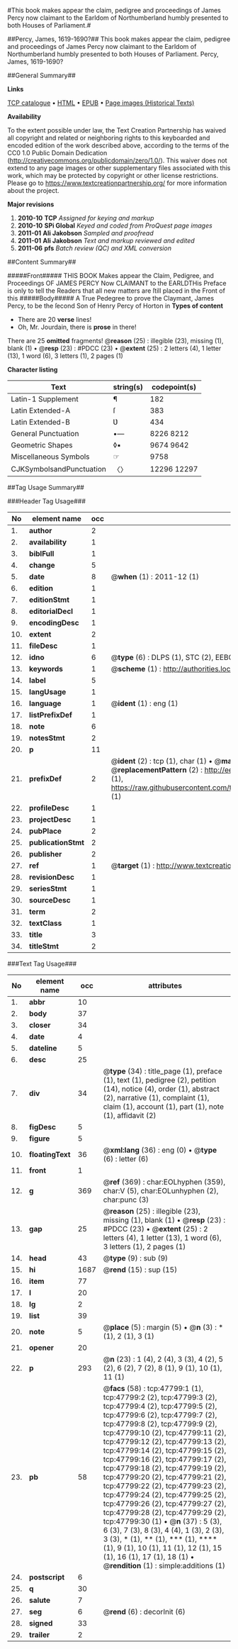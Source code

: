 #This book makes appear the claim, pedigree and proceedings of James Percy now claimant to the Earldom of Northumberland humbly presented to both Houses of Parliament.#

##Percy, James, 1619-1690?##
This book makes appear the claim, pedigree and proceedings of James Percy now claimant to the Earldom of Northumberland humbly presented to both Houses of Parliament.
Percy, James, 1619-1690?

##General Summary##

**Links**

[TCP catalogue](http://www.ota.ox.ac.uk/tcp/)  • 
[HTML](http://tei.it.ox.ac.uk/tcp/Texts-HTML/free/A54/A54308.html)  • 
[EPUB](http://tei.it.ox.ac.uk/tcp/Texts-EPUB/free/A54/A54308.epub) • 
[Page images (Historical Texts)](https://historicaltexts.jisc.ac.uk/eebo-11467358e)

**Availability**

To the extent possible under law, the Text Creation Partnership has waived all copyright and related or neighboring rights to this keyboarded and encoded edition of the work described above, according to the terms of the CC0 1.0 Public Domain Dedication (http://creativecommons.org/publicdomain/zero/1.0/). This waiver does not extend to any page images or other supplementary files associated with this work, which may be protected by copyright or other license restrictions. Please go to https://www.textcreationpartnership.org/ for more information about the project.

**Major revisions**

1. __2010-10__ __TCP__ *Assigned for keying and markup*
1. __2010-10__ __SPi Global__ *Keyed and coded from ProQuest page images*
1. __2011-01__ __Ali Jakobson__ *Sampled and proofread*
1. __2011-01__ __Ali Jakobson__ *Text and markup reviewed and edited*
1. __2011-06__ __pfs__ *Batch review (QC) and XML conversion*

##Content Summary##

#####Front#####
THIS BOOK Makes appear the Claim, Pedigree, and Proceedings OF JAMES PERCY Now CLAIMANT to the EARLDTHis Preface is only to tell the Readers that all new matters are ſtill placed in the Front of this 
#####Body#####
A True Pedegree to prove the Claymant, James Percy, to be the ſecond Son of Henry Percy of Horton in
**Types of content**

  * There are 20 **verse** lines!
  * Oh, Mr. Jourdain, there is **prose** in there!

There are 25 **omitted** fragments! 
 @__reason__ (25) : illegible (23), missing (1), blank (1)  •  @__resp__ (23) : #PDCC (23)  •  @__extent__ (25) : 2 letters (4), 1 letter (13), 1 word (6), 3 letters (1), 2 pages (1)

**Character listing**


|Text|string(s)|codepoint(s)|
|---|---|---|
|Latin-1 Supplement|¶|182|
|Latin Extended-A|ſ|383|
|Latin Extended-B|Ʋ|434|
|General Punctuation|•—|8226 8212|
|Geometric Shapes|◊▪|9674 9642|
|Miscellaneous Symbols|☞|9758|
|CJKSymbolsandPunctuation|〈〉|12296 12297|

##Tag Usage Summary##

###Header Tag Usage###

|No|element name|occ|attributes|
|---|---|---|---|
|1.|__author__|2||
|2.|__availability__|1||
|3.|__biblFull__|1||
|4.|__change__|5||
|5.|__date__|8| @__when__ (1) : 2011-12 (1)|
|6.|__edition__|1||
|7.|__editionStmt__|1||
|8.|__editorialDecl__|1||
|9.|__encodingDesc__|1||
|10.|__extent__|2||
|11.|__fileDesc__|1||
|12.|__idno__|6| @__type__ (6) : DLPS (1), STC (2), EEBO-CITATION (1), OCLC (1), VID (1)|
|13.|__keywords__|1| @__scheme__ (1) : http://authorities.loc.gov/ (1)|
|14.|__label__|5||
|15.|__langUsage__|1||
|16.|__language__|1| @__ident__ (1) : eng (1)|
|17.|__listPrefixDef__|1||
|18.|__note__|6||
|19.|__notesStmt__|2||
|20.|__p__|11||
|21.|__prefixDef__|2| @__ident__ (2) : tcp (1), char (1)  •  @__matchPattern__ (2) : ([0-9\-]+):([0-9IVX]+) (1), (.+) (1)  •  @__replacementPattern__ (2) : http://eebo.chadwyck.com/downloadtiff?vid=$1&page=$2 (1), https://raw.githubusercontent.com/textcreationpartnership/Texts/master/tcpchars.xml#$1 (1)|
|22.|__profileDesc__|1||
|23.|__projectDesc__|1||
|24.|__pubPlace__|2||
|25.|__publicationStmt__|2||
|26.|__publisher__|2||
|27.|__ref__|1| @__target__ (1) : http://www.textcreationpartnership.org/docs/. (1)|
|28.|__revisionDesc__|1||
|29.|__seriesStmt__|1||
|30.|__sourceDesc__|1||
|31.|__term__|2||
|32.|__textClass__|1||
|33.|__title__|3||
|34.|__titleStmt__|2||


###Text Tag Usage###

|No|element name|occ|attributes|
|---|---|---|---|
|1.|__abbr__|10||
|2.|__body__|37||
|3.|__closer__|34||
|4.|__date__|4||
|5.|__dateline__|5||
|6.|__desc__|25||
|7.|__div__|34| @__type__ (34) : title_page (1), preface (1), text (1), pedigree (2), petition (14), notice (4), order (1), abstract (2), narrative (1), complaint (1), claim (1), account (1), part (1), note (1), affidavit (2)|
|8.|__figDesc__|5||
|9.|__figure__|5||
|10.|__floatingText__|36| @__xml:lang__ (36) : eng (0)  •  @__type__ (6) : letter (6)|
|11.|__front__|1||
|12.|__g__|369| @__ref__ (369) : char:EOLhyphen (359), char:V (5), char:EOLunhyphen (2), char:punc (3)|
|13.|__gap__|25| @__reason__ (25) : illegible (23), missing (1), blank (1)  •  @__resp__ (23) : #PDCC (23)  •  @__extent__ (25) : 2 letters (4), 1 letter (13), 1 word (6), 3 letters (1), 2 pages (1)|
|14.|__head__|43| @__type__ (9) : sub (9)|
|15.|__hi__|1687| @__rend__ (15) : sup (15)|
|16.|__item__|77||
|17.|__l__|20||
|18.|__lg__|2||
|19.|__list__|39||
|20.|__note__|5| @__place__ (5) : margin (5)  •  @__n__ (3) : * (1), 2 (1), 3 (1)|
|21.|__opener__|20||
|22.|__p__|293| @__n__ (23) : 1 (4), 2 (4), 3 (3), 4 (2), 5 (2), 6 (2), 7 (2), 8 (1), 9 (1), 10 (1), 11 (1)|
|23.|__pb__|58| @__facs__ (58) : tcp:47799:1 (1), tcp:47799:2 (2), tcp:47799:3 (2), tcp:47799:4 (2), tcp:47799:5 (2), tcp:47799:6 (2), tcp:47799:7 (2), tcp:47799:8 (2), tcp:47799:9 (2), tcp:47799:10 (2), tcp:47799:11 (2), tcp:47799:12 (2), tcp:47799:13 (2), tcp:47799:14 (2), tcp:47799:15 (2), tcp:47799:16 (2), tcp:47799:17 (2), tcp:47799:18 (2), tcp:47799:19 (2), tcp:47799:20 (2), tcp:47799:21 (2), tcp:47799:22 (2), tcp:47799:23 (2), tcp:47799:24 (2), tcp:47799:25 (2), tcp:47799:26 (2), tcp:47799:27 (2), tcp:47799:28 (2), tcp:47799:29 (2), tcp:47799:30 (1)  •  @__n__ (37) : 5 (3), 6 (3), 7 (3), 8 (3), 4 (4), 1 (3), 2 (3), 3 (3), * (1), ** (1), *** (1), **** (1), 9 (1), 10 (1), 11 (1), 12 (1), 15 (1), 16 (1), 17 (1), 18 (1)  •  @__rendition__ (1) : simple:additions (1)|
|24.|__postscript__|6||
|25.|__q__|30||
|26.|__salute__|7||
|27.|__seg__|6| @__rend__ (6) : decorInit (6)|
|28.|__signed__|33||
|29.|__trailer__|2||
